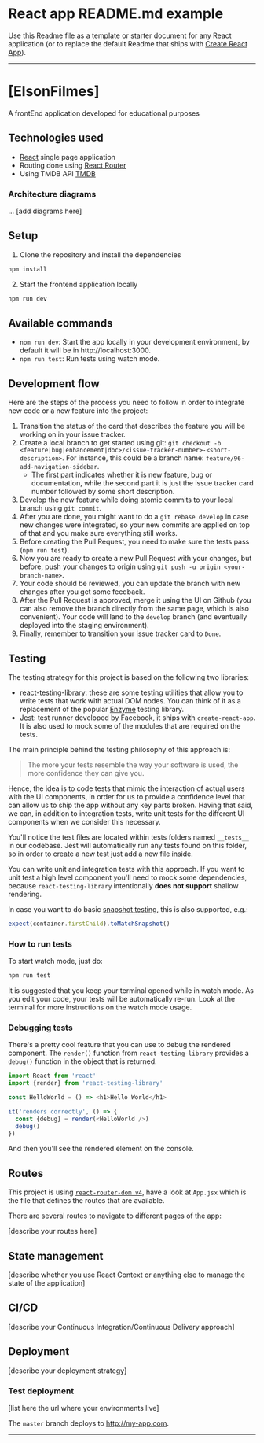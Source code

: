 # React app README.md example

Use this Readme file as a template or starter document for any React application (or to replace the default Readme that ships with [Create React App](https://github.com/facebook/create-react-app)).

---

# \[ElsonFilmes\]

A frontEnd application developed for educational purposes

## Technologies used

- [React](https://reactjs.org/) single page application
- Routing done using [React Router](https://reacttraining.com/react-router/web/guides/philosophy)
- Using TMDB API [TMDB](https://developer.themoviedb.org/)


### Architecture diagrams

... \[add diagrams here\]

## Setup

1. Clone the repository and install the dependencies
```bash
npm install
```
2. Start the frontend application locally
```bash
npm run dev
```

## Available commands

* `nom run dev`: Start the app locally in your development environment, by default it will be in http://localhost:3000.
* `npm run test`: Run tests using watch mode.

## Development flow

Here are the steps of the process you need to follow in order to integrate new code or a new feature into the project:

1. Transition the status of the card that describes the feature you will be working on in your issue tracker.
1. Create a local branch to get started using git: `git checkout -b <feature|bug|enhancement|doc>/<issue-tracker-number>-<short-description>`. For instance, this could be a branch name: `feature/96-add-navigation-sidebar`.
    * The first part indicates whether it is new feature, bug or documentation, while the second part it is just the issue tracker card number followed by some short description.
1. Develop the new feature while doing atomic commits to your local branch using `git commit`.
1. After you are done, you might want to do a `git rebase develop` in case new changes were integrated, so your new commits are applied on top of that and you make sure everything still works.
1. Before creating the Pull Request, you need to make sure the tests pass (`npm run test`).
1. Now you are ready to create a new Pull Request with your changes, but before, push your changes to origin using `git push -u origin <your-branch-name>`.
1. Your code should be reviewed, you can update the branch with new changes after you get some feedback.
1. After the Pull Request is approved, merge it using the UI on Github (you can also remove the branch directly from the same page, which is also convenient). Your code will land to the `develop` branch (and eventually deployed into the staging environment).
1. Finally, remember to transition your issue tracker card to `Done`.

## Testing

The testing strategy for this project is based on the following two libraries:

* [react-testing-library](https://github.com/kentcdodds/react-testing-library): these are some testing utilities that allow you to write tests that work with actual DOM nodes. You can think of it as a replacement of the popular [Enzyme](https://github.com/airbnb/enzyme) testing library.
* [Jest](https://jestjs.io/): test runner developed by Facebook, it ships with `create-react-app`. It is also used to mock some of the modules that are required on the tests.

The main principle behind the testing philosophy of this approach is:
> The more your tests resemble the way your software is used, the more confidence they can give you.

Hence, the idea is to code tests that mimic the interaction of actual users with the UI components, in order for us to provide a confidence level that can allow us to ship the app without any key parts broken. Having that said, we can, in addition to integration tests, write unit tests for the different UI components when we consider this necessary.

You'll notice the test files are located within tests folders named `__tests__` in our codebase. Jest will automatically run any tests found on this folder, so in order to create a new test just add a new file inside.

You can write unit and integration tests with this approach. If you want to unit test a high level component you'll need to mock some dependencies, because `react-testing-library` intentionally **does not support** shallow rendering.

In case you want to do basic [snapshot testing](https://jestjs.io/docs/en/snapshot-testing), this is also supported, e.g.:

```javascript
expect(container.firstChild).toMatchSnapshot()
```

### How to run tests

To start watch mode, just do:

```bash
npm run test
```

It is suggested that you keep your terminal opened while in watch mode. As you edit your code, your tests will be automatically re-run. Look at the terminal for more instructions on the watch mode usage.

### Debugging tests

There's a pretty cool feature that you can use to debug the rendered component. The `render()` function from `react-testing-library` provides a `debug()` function in the object that is returned.

```javascript
import React from 'react'
import {render} from 'react-testing-library'

const HelloWorld = () => <h1>Hello World</h1>

it('renders correctly', () => {  
  const {debug} = render(<HelloWorld />)
  debug()
})
```

And then you'll see the rendered element on the console.

## Routes

This project is using [`react-router-dom v4`](https://reacttraining.com/react-router/core), have a look at `App.jsx` which is the file that defines the routes that are available.

There are several routes to navigate to different pages of the app:

\[describe your routes here\]

## State management

\[describe whether you use React Context or anything else to manage the state of the application\]

## CI/CD

\[describe your Continuous Integration/Continuous Delivery approach\]

## Deployment

\[describe your deployment strategy\]

### Test deployment

\[list here the url where your environments live\]

The `master` branch deploys to http://my-app.com.

---
